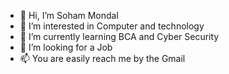- 👋 Hi, I’m Soham Mondal
- 👀 I’m interested in Computer and technology
- 🌱 I’m currently learning BCA and Cyber Security
- 💞️ I’m looking for a Job 
- 📫 You are easily reach me by the Gmail


<!---
soham7718/soham7718 is a ✨ special ✨ repository because its `README.md` (this file) appears on your GitHub profile.
You can click the Preview link to take a look at your changes.
--->
